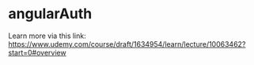 # angularAuth

Learn more via this link: https://www.udemy.com/course/draft/1634954/learn/lecture/10063462?start=0#overview
